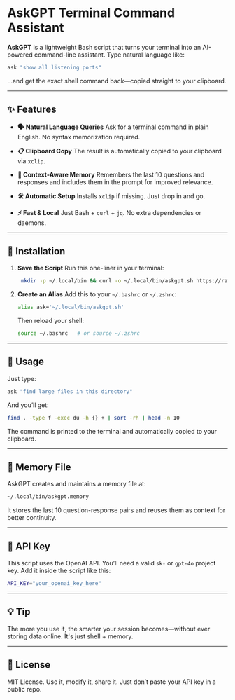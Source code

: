# AskGPT Terminal Command Assistant

**AskGPT** is a lightweight Bash script that turns your terminal into an AI-powered command-line assistant. Type natural language like:

```bash
ask "show all listening ports"
```

…and get the exact shell command back—copied straight to your clipboard.

---

## ✨ Features

* **🗣 Natural Language Queries**
  Ask for a terminal command in plain English. No syntax memorization required.

* **📋 Clipboard Copy**
  The result is automatically copied to your clipboard via `xclip`.

* **🧠 Context-Aware Memory**
  Remembers the last 10 questions and responses and includes them in the prompt for improved relevance.

* **🛠 Automatic Setup**
  Installs `xclip` if missing. Just drop in and go.

* **⚡ Fast & Local**
  Just Bash + `curl` + `jq`. No extra dependencies or daemons.

---

## 🚀 Installation

1. **Save the Script**
   Run this one-liner in your terminal:

   ```bash
    mkdir -p ~/.local/bin && curl -o ~/.local/bin/askgpt.sh https://raw.githubusercontent.com/motionharvest/AskGPT-Terminal-Command-Assistant/main/askgpt.sh && chmod +x ~/.local/bin/askgpt.sh
   ```

2. **Create an Alias**
   Add this to your `~/.bashrc` or `~/.zshrc`:

   ```bash
   alias ask='~/.local/bin/askgpt.sh'
   ```

   Then reload your shell:

   ```bash
   source ~/.bashrc   # or source ~/.zshrc
   ```

---

## 🧪 Usage

Just type:

```bash
ask "find large files in this directory"
```

And you’ll get:

```bash
find . -type f -exec du -h {} + | sort -rh | head -n 10
```

The command is printed to the terminal and automatically copied to your clipboard.

---

## 📁 Memory File

AskGPT creates and maintains a memory file at:

```bash
~/.local/bin/askgpt.memory
```

It stores the last 10 question-response pairs and reuses them as context for better continuity.

---

## 🔐 API Key

This script uses the OpenAI API. You’ll need a valid `sk-` or `gpt-4o` project key. Add it inside the script like this:

```bash
API_KEY="your_openai_key_here"
```

---

## 💡 Tip

The more you use it, the smarter your session becomes—without ever storing data online. It's just shell + memory.

---

## 📜 License

MIT License. Use it, modify it, share it. Just don’t paste your API key in a public repo.
